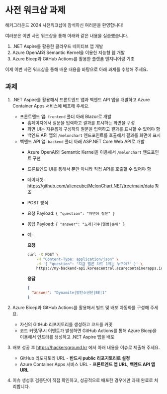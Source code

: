 # 사전 워크샵 과제

해커그라운드 2024 사전워크샵에 참석하신 여러분을 환영합니다!

여러분은 이번 사전 워크샵을 통해 아래와 같은 내용을 실습했습니다.

1. .NET Aspire를 활용한 클라우드 네이티브 앱 개발​
1. Azure OpenAI와 Semantic Kernel을 이용한 지능형 웹 개발​
1. Azure Bicep과 GitHub Actions를 활용한 플랫폼 엔지니어링 기초​

이제 이번 사전 워크샵을 통해 배운 내용을 바탕으로 아래 과제를 수행해 주세요.

## 과제

1. .NET Aspire를 활용해서 프론트엔드 앱과 백엔드 API 앱을 개발하고 Azure Container Apps 서비스에 배포해 주세요.
   - 프론트엔드 앱: `frontend` 폴더 아래 Blazor로 개발
     - 홈페이지에서 질문을 입력하고 결과를 표시하는 화면을 구성
     - 화면 UI는 자유롭게 구성하되 질문을 입력하고 결과를 표시할 수 있어야 함
     - 백엔드 API 앱의 `/melonchart` 엔드포인트를 호출해서 결과를 화면에 표시
   - 백엔드 API 앱: `backend` 폴더 아래 ASP.NET Core Web API로 개발
     - Azure OpenAI와 Semantic Kernel을 이용해서 `/melonchart` 엔드포인트 구현
     - 프론트엔드 UI를 통해서 뿐만 아니라 직접 API를 호출할 수 있어야 함
     - 데이터셋: https://github.com/aliencube/MelonChart.NET/tree/main/data 참조
     - POST 방식
     - 요청 Payload: `{ "question": "자연어 질문" }`
     - 응답 Payload: `{ "answer": "노래|가수|앨범|순위" }`
     - 예:

        **요청**

        ```bash
        curl -X POST \
            -H "Content-Type: application/json" \
            -d '{ "question": "지금 멜론 차트 1위는 누구야?" }' \
            https://my-backend-api.koreacentral.azurecontainerapps.io/melonchart
        ```

        **응답**

        ```json
        {
          "answer": "Dynamite|방탄소년단|BE|1"
        }
        ```

1. Azure Bicep과 GitHub Actions를 활용해서 빌드 및 배포 자동화를 구성해 주세요.
   - 자신의 GItHub 리포지토리를 생성하고 코드를 커밋
   - 코드 커밋/푸시 이벤트가 발생하면 GitHub Actions를 통해 Azure Bicep을 이용해서 인프라를 생성하고 .NET Aspire 앱을 배포

1. 배포 성공 후 https://hackersground.kr 에서 아래 내용을 이슈로 제출해 주세요.
   - GitHub 리포지토리 URL - **반드시 public 리포지토리로 설정**
   - Azure Container Apps 서비스 URL - **프론트엔드 앱 URL**, **백엔드 API 앱 URL**

1. 이슈 생성후 검증단이 직접 확인하고, 성공적으로 배포한 경우에만 과제 완료로 처리합니다.
